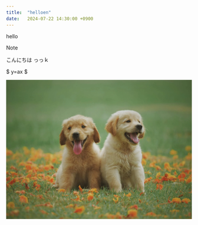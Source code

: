 ```yaml
---
title:  "helloen"
date:   2024-07-22 14:30:00 +0900
---
```


hello

> [!note]
> こんにちは
> っっｋ

$ y=ax $

![](../assets/images/dogs.webp)
